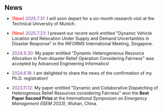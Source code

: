 <h1 id="news"></h1>

<h2 style="margin: 60px 0px 10px;">News</h2>

<ul>
  <li><font color="red">(New)</font> <font color="#7D3C98">2025.7.31:</font> I will soon depart for a six-month research visit at the Technical University of Munich.
</li>
</ul>


<ul>
  <li><font color="red">(New)</font> <font color="#7D3C98">2025.7.23:</font> I present our recent work entitled "Dynamic Vehicle Location and Relocation Under Supply and Demand Uncertainties in Disaster Response" in the INFORMS International Meeting, Singapore.
</li>
</ul>

<ul>
  <li><font color="red"></font> <font color="#7D3C98">2024.9.30:</font> My paper entitled "Dynamic Heterogeneous Resource Allocation in Post-disaster Relief Operation Considering Fairness" was accepted by Advanced Engineering Informatics!</li>
</ul>

<ul>
  <li><font color="red"></font> <font color="#7D3C98">2024.6.18:</font> I am delighted to share the news of the confirmation of my Ph.D. registration!</li>
</ul>


<ul>
<li><font color="red"></font> <font color="#7D3C98">2023.11.12:</font> My paper entitled "Dynamic and Collaborative Dispatching of Heterogenous Relief Resources considering Fairness" won the <b> Best Paper Second Prize </b> at the <i>International Symposium on Emergency Management (ISEM 2023)</i>, Wuhan, China.</li>
</ul>
